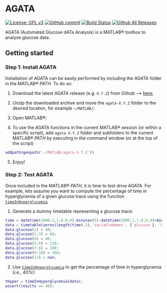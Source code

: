 # AGATA

[![License: GPL v3](https://img.shields.io/badge/License-GPLv3-blue.svg)](https://github.com/gcappon/agata/COPYING)
[![GitHub commit](https://img.shields.io/github/last-commit/gcappon/agata)](https://github.com/gcappon/agata/commits/master)
[![Build Status](https://travis-ci.com/gcappon/agata.svg?branch=master)](https://travis-ci.com/gcappon/agata)
[![Github All Releases](https://img.shields.io/github/downloads/gcappon/agata/total.svg)]()

AGATA (Automated Glucose dATa Analysis) is a MATLAB® toolbox to analyse glucose data.

## Getting started

### Step 1: Install AGATA

Installation of AGATA can be easily performed by including the AGATA folder in the MATLAB® *PATH*. To do so: 

1. Download the latest AGATA release (e.g. `X.Y.Z`) from Github --> [here](https://github.com/gcappon/agata/releases);

2. Unzip the downloaded archive and move the `agata-X.Y.Z` folder to the desired location, for example `~/MATLAB/`;
3. Open MATLAB®;
4. To use the AGATA functions in the current MATLAB® session (or within a specific script), add `agata-X.Y.Z` folder and subfolders to the current MATLAB® *PATH* by executing in the command window (or at the top of the script)
```MATLAB
addpath(genpath('~/MATLAB/agata-X.Y.Z'))
```
5. Enjoy!

### Step 2: Test AGATA

Once included in the MATLAB® *PATH*, it is time to test drive AGATA. For example, lets assume you want to compute the percentage of time in hyperglycemia of a given glucose trace using the function [``timeInHyperglycemia``](https://gcappon.github.io/agata/api/time.html#timeinhyperglycemia). 

1. Generate a dummy timetable representing a glucose trace: 

```MATLAB
time = datetime(2000,1,1,0,0,0):minutes(5):datetime(2000,1,1,0,0,0)+minutes(50);
data = timetable(zeros(length(time),1),'VariableNames', {'glucose'}, 'RowTimes', time);
data.glucose(1) = 40;
data.glucose(2:3) = 60;
data.glucose(4) = 80;
data.glucose(5:6) = 120;
data.glucose(7:8) = 200;
data.glucose(9:10) = 260;
data.glucose(11) = nan;
```

2. Use [``timeInHyperglycemia``](https://gcappon.github.io/agata/api/time.html#timeinhyperglycemia) to get the percentage of time in hyperglycemia (i.e., 40%): 

```MATLAB
tHyper = timeInHyperglycemia(data);
assert(results == 40);
```


